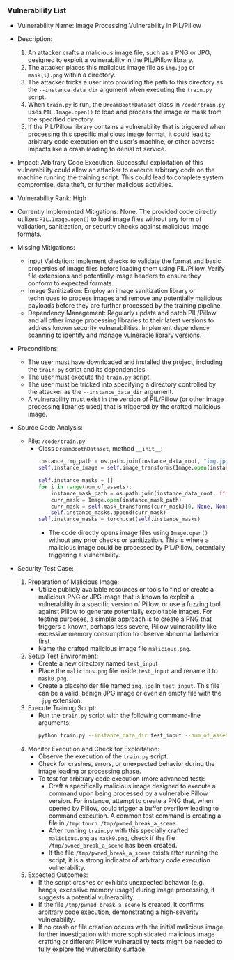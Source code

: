 ### Vulnerability List

- Vulnerability Name: Image Processing Vulnerability in PIL/Pillow

- Description:
    1. An attacker crafts a malicious image file, such as a PNG or JPG, designed to exploit a vulnerability in the PIL/Pillow library.
    2. The attacker places this malicious image file as `img.jpg` or `mask{i}.png` within a directory.
    3. The attacker tricks a user into providing the path to this directory as the `--instance_data_dir` argument when executing the `train.py` script.
    4. When `train.py` is run, the `DreamBoothDataset` class in `/code/train.py` uses `PIL.Image.open()` to load and process the image or mask from the specified directory.
    5. If the PIL/Pillow library contains a vulnerability that is triggered when processing this specific malicious image format, it could lead to arbitrary code execution on the user's machine, or other adverse impacts like a crash leading to denial of service.

- Impact: Arbitrary Code Execution. Successful exploitation of this vulnerability could allow an attacker to execute arbitrary code on the machine running the training script. This could lead to complete system compromise, data theft, or further malicious activities.

- Vulnerability Rank: High

- Currently Implemented Mitigations: None. The provided code directly utilizes `PIL.Image.open()` to load image files without any form of validation, sanitization, or security checks against malicious image formats.

- Missing Mitigations:
    - Input Validation: Implement checks to validate the format and basic properties of image files before loading them using PIL/Pillow. Verify file extensions and potentially image headers to ensure they conform to expected formats.
    - Image Sanitization: Employ an image sanitization library or techniques to process images and remove any potentially malicious payloads before they are further processed by the training pipeline.
    - Dependency Management: Regularly update and patch PIL/Pillow and all other image processing libraries to their latest versions to address known security vulnerabilities. Implement dependency scanning to identify and manage vulnerable library versions.

- Preconditions:
    - The user must have downloaded and installed the project, including the `train.py` script and its dependencies.
    - The user must execute the `train.py` script.
    - The user must be tricked into specifying a directory controlled by the attacker as the `--instance_data_dir` argument.
    - A vulnerability must exist in the version of PIL/Pillow (or other image processing libraries used) that is triggered by the crafted malicious image.

- Source Code Analysis:
    - File: `/code/train.py`
        - Class `DreamBoothDataset`, method `__init__`:
            ```python
            instance_img_path = os.path.join(instance_data_root, "img.jpg")
            self.instance_image = self.image_transforms(Image.open(instance_img_path))

            self.instance_masks = []
            for i in range(num_of_assets):
                instance_mask_path = os.path.join(instance_data_root, f"mask{i}.png")
                curr_mask = Image.open(instance_mask_path)
                curr_mask = self.mask_transforms(curr_mask)[0, None, None, ...]
                self.instance_masks.append(curr_mask)
            self.instance_masks = torch.cat(self.instance_masks)
            ```
            - The code directly opens image files using `Image.open()` without any prior checks or sanitization. This is where a malicious image could be processed by PIL/Pillow, potentially triggering a vulnerability.

- Security Test Case:
    1. Preparation of Malicious Image:
        - Utilize publicly available resources or tools to find or create a malicious PNG or JPG image that is known to exploit a vulnerability in a specific version of Pillow, or use a fuzzing tool against Pillow to generate potentially exploitable images. For testing purposes, a simpler approach is to create a PNG that triggers a known, perhaps less severe, Pillow vulnerability like excessive memory consumption to observe abnormal behavior first.
        - Name the crafted malicious image file `malicious.png`.
    2. Setup Test Environment:
        - Create a new directory named `test_input`.
        - Place the `malicious.png` file inside `test_input` and rename it to `mask0.png`.
        - Create a placeholder file named `img.jpg` in `test_input`. This file can be a valid, benign JPG image or even an empty file with the `.jpg` extension.
    3. Execute Training Script:
        - Run the `train.py` script with the following command-line arguments:
          ```bash
          python train.py --instance_data_dir test_input --num_of_assets 1 --output_dir test_output
          ```
    4. Monitor Execution and Check for Exploitation:
        - Observe the execution of the `train.py` script.
        - Check for crashes, errors, or unexpected behavior during the image loading or processing phase.
        - To test for arbitrary code execution (more advanced test):
            - Craft a specifically malicious image designed to execute a command upon being processed by a vulnerable Pillow version. For instance, attempt to create a PNG that, when opened by Pillow, could trigger a buffer overflow leading to command execution. A common test command is creating a file in `/tmp`: `touch /tmp/pwned_break_a_scene`.
            - After running `train.py` with this specially crafted `malicious.png` as `mask0.png`, check if the file `/tmp/pwned_break_a_scene` has been created.
            - If the file `/tmp/pwned_break_a_scene` exists after running the script, it is a strong indicator of arbitrary code execution vulnerability.
    5. Expected Outcomes:
        - If the script crashes or exhibits unexpected behavior (e.g., hangs, excessive memory usage) during image processing, it suggests a potential vulnerability.
        - If the file `/tmp/pwned_break_a_scene` is created, it confirms arbitrary code execution, demonstrating a high-severity vulnerability.
        - If no crash or file creation occurs with the initial malicious image, further investigation with more sophisticated malicious image crafting or different Pillow vulnerability tests might be needed to fully explore the vulnerability surface.